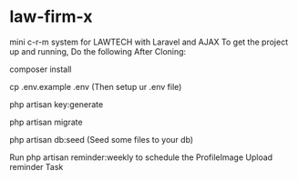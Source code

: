 # law-firm-x
mini c-r-m system for LAWTECH with Laravel and AJAX
To get the project up and running, Do the following After Cloning:

composer install

cp .env.example .env (Then setup ur .env file)

php artisan key:generate

php artisan migrate

php artisan db:seed (Seed some files to your db)

Run php artisan reminder:weekly to schedule the ProfileImage Upload reminder Task
